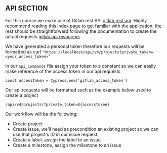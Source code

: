 ## API SECTION
For this course we make use of Gitlab rest API [gitlab rest api](https://docs.gitlab.com/ee/api/index.html#rest-api). Highly recommend reading this index page to get familiar with the application, the rest should be straightforward following the documentation to create the actual requests [gitlab api resources](https://docs.gitlab.com/ee/api/api_resources.html)

We have generated a personal token therefore our requests will be formatted 
as curl `"https://localhost/api/v4/projects?private_token=<your_access_token>"`

In our `api_commands` file assign your token to a constant so we can easily make reference of the access token in our api requests

`const accessToken = Cypress.env('gitlab_access_token')`

Our api requests will be formatted such as the example below used to create a project

`/api/v4/projects/?private_token=${accessToken}`


Our workflow will be the following:
- Create project
- Create issue, we'll need as precondition an existing project so we can use that project's ID in our issue request
- Create a label, assign the label to an issue
- Create a milestone, assign the milestone to an issue
